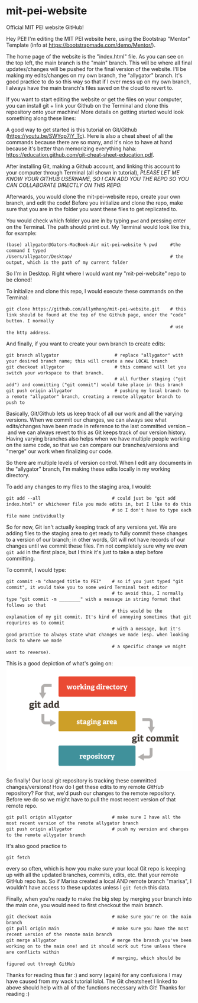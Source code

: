 # mit-pei-website

Official MIT PEI website GitHub!

Hey PEI! I'm editing the MIT PEI website here, using the Bootstrap "Mentor" Template (info at https://bootstrapmade.com/demo/Mentor/).

The home page of the website is the "index.html" file.
As you can see on the top left, the main branch is the "main" branch. This will be where all final updates/changes will be pushed for the final version of the website. I'll be making my edits/changes on my own branch, the "allygator" branch. It's good practice to do so this way so that if I ever mess up on my own branch, I always have the main branch's files saved on the cloud to revert to.

If you want to start editing the website or get the files on your computer, you can install git + link your Github on the Terminal and clone this repository onto your machine! More details on getting started would look something along these lines:

A good way to get started is this tutorial on Git/Github (https://youtu.be/SWYqp7iY_Tc). Here is also a cheat sheet of all the commands because there are so many, and it's nice to have at hand because it's better than memorizing everything haha: https://education.github.com/git-cheat-sheet-education.pdf.

After installing Git, making a Github account, and linking this account to your computer through Terminal (all shown in tutorial), *PLEASE LET ME KNOW YOUR GITHUB USERNAME, SO I CAN ADD YOU THE REPO SO YOU CAN COLLABORATE DIRECTLY ON THIS REPO.*

Afterwards, you would clone the mit-pei-website repo, create your own branch, and edit the code! Before you initialize and clone the repo, make sure that you are in the folder you want these files to get replicated to.

You would check which folder you are in by typing `pwd` and pressing enter on the Terminal. The path should print out. My Terminal would look like this, for example:
```
(base) allygator@Gators-MacBook-Air mit-pei-website % pwd     #the command I typed
/Users/allygator/Desktop/                                     # the output, which is the path of my current folder
```
So I'm in Desktop. Right where I would want my "mit-pei-website" repo to be cloned!

To initialize and clone this repo, I would execute these commands on the Terminal:
```
git clone https://github.com/allymhong/mit-pei-website.git    # this link should be found at the top of the Github page, under the "code" button. I normally
                                                              # use the http address.
```

And finally, if you want to create your own branch to create edits:
```
git branch allygator                     # replace "allygator" with your desired branch name; this will create a new LOCAL branch
git checkout allygator                   # this command will let you switch your workspace to that branch.
                                         # all further staging ("git add") and committing ("git commit") would take place in this branch
git push origin allygator                # pushing my local branch to a remote "allygator" branch, creating a remote allygator branch to push to
```


Basically, Git/Github lets us keep track of all our work and all the varying versions. When we commit our changes, we can always see what edits/changes have been made in reference to the last committed version – and we can always revert to this as Git keeps track of our version history. Having varying branches also helps when we have multiple people working on the same code, so that we can compare our branches/versions and "merge" our work when finalizing our code.


So there are multiple levels of version control. When I edit any documents in the "allygator" branch, I'm making these edits locally in my working directory.

To add any changes to my files to the staging area, I would:
```
git add --all                           # could just be "git add index.html" or whichever file you made edits in, but I like to do this
                                        # so I don't have to type each file name individually
```

So for now, Git isn't actually keeping track of any versions yet. We are adding files to the staging area to get ready to fully commit these changes to a version of our branch; in other words, Git will not have records of our changes until we commit these files. I'm not completely sure why we even `git add` in the first place, but I think it's just to take a step before committing.

To commit, I would type:
```
git commit -m "changed title to PEI"    # so if you just typed "git commit", it would take you to some weird Terminal text editor
                                        # to avoid this, I normally type "git commit -m ________" with a message in string format that follows so that
                                        # this would be the explanation of my git commit. It's kind of annoying sometimes that git requrires us to commit
                                        # with a message, but it's good practice to always state what changes we made (esp. when looking back to where we made
                                        # a specific change we might want to reverse).
```

This is a good depiction of what's going on:
![Depiction of Git Add/Commit](assets/img/git.png?raw=true)


So finally! Our local git repository is tracking these committed changes/versions! How do I get these edits to my remote *GitHub* repository?
For that, we'd push our changes to the remote repository. Before we do so we might have to pull the most recent version of that remote repo.
```
git pull origin allygator               # make sure I have all the most recent version of the remote allygator branch
git push origin allygator               # push my version and changes to the remote allygator branch
```

It's also good practice to
```
git fetch
```
every so often, which is how you make sure your local Git repo is keeping up with all the updated branches, commits, edits, etc. that your remote GitHub repo has. So if Marisa created a local AND remote branch "marisa", I wouldn't have access to these updates unless I `git fetch` this data.


Finally, when you're ready to make the big step by merging your branch into the main one, you would need to first checkout the main branch.
```
git checkout main                       # make sure you're on the main branch
git pull origin main                    # make sure you have the most recent version of the remote main branch
git merge allygator                     # merge the branch you've been working on to the main one! and it should work out fine unless there are conflicts within
                                        # merging, which should be figured out through GitHub
```

Thanks for reading thus far :) and sorry (again) for any confusions I may have caused from my wack tutorial lolol. The Git cheatsheet I linked to above should help with all of the functions necessary with Git! Thanks for reading :)
